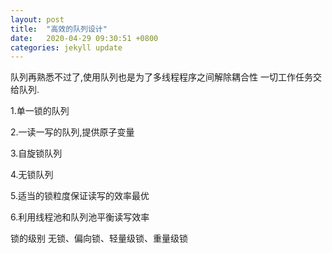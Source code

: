 ```yaml
---
layout: post
title:  "高效的队列设计"
date:   2020-04-29 09:30:51 +0800
categories: jekyll update
---
```


队列再熟悉不过了,使用队列也是为了多线程程序之间解除耦合性 一切工作任务交给队列.

1.单一锁的队列

2.一读一写的队列,提供原子变量

3.自旋锁队列

4.无锁队列

5.适当的锁粒度保证读写的效率最优

6.利用线程池和队列池平衡读写效率

锁的级别
无锁、偏向锁、轻量级锁、重量级锁
